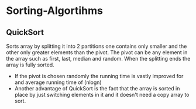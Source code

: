 # Sorting-Algortihms


## QuickSort 

Sorts array by splitting it into 2 partitions one contains only smaller and the other only greater elements than the pivot. The pivot can be any element in the array such as first, last, median and random. When the splitting ends the array is fully sorted.
- If the pivot is chosen randomly the running time is vastly improved for and average running time of (nlogn)
- Another advantage of QuickSort is the fact that the array is sorted in place by just switching elements in it and it doesn't need a copy array to sort.

